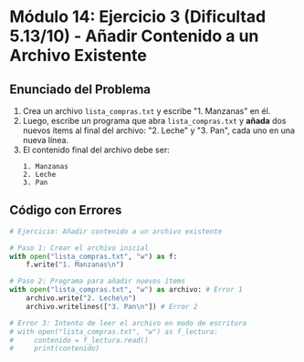 # Módulo 14: Ejercicio 3 (Dificultad 5.13/10) - Añadir Contenido a un Archivo Existente

## Enunciado del Problema

1.  Crea un archivo `lista_compras.txt` y escribe "1. Manzanas" en él.
2.  Luego, escribe un programa que abra `lista_compras.txt` y **añada** dos nuevos ítems al final del archivo: "2. Leche" y "3. Pan", cada uno en una nueva línea.
3.  El contenido final del archivo debe ser:
    ```
    1. Manzanas
    2. Leche
    3. Pan
    ```

## Código con Errores

```python
# Ejercicio: Añadir contenido a un archivo existente

# Paso 1: Crear el archivo inicial
with open("lista_compras.txt", "w") as f:
    f.write("1. Manzanas\n")

# Paso 2: Programa para añadir nuevos ítems
with open("lista_compras.txt", "w") as archivo: # Error 1
    archivo.write("2. Leche\n")
    archivo.writelines(["3. Pan\n"]) # Error 2

# Error 3: Intento de leer el archivo en modo de escritura
# with open("lista_compras.txt", "w") as f_lectura:
#     contenido = f_lectura.read() 
#     print(contenido)
